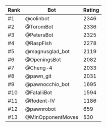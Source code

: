 Rank|Bot|Rating
---|---|---
#1|@colinbot|2346
#2|@ToromBot|2336
#3|@PetersBot|2325
#4|@RaspFish|2278
#5|@magnusglad_bot|2119
#6|@OpeningsBot|2082
#7|@Cheng-4|2033
#8|@pawn_git|2031
#9|@pawnocchio_bot|1695
#10|@FataliiBot|1594
#11|@Rodent-IV|1186
#12|@pawnrobot|659
#13|@MinOpponentMoves|530
